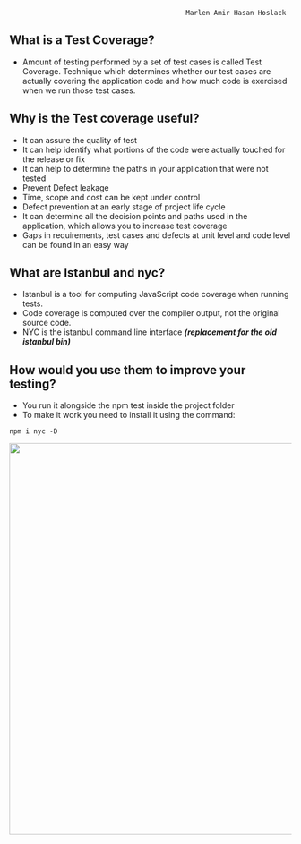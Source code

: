                                                 Marlen Amir Hasan Hoslack 
## What is a Test Coverage?

+ Amount of testing performed by a set of test cases is called Test Coverage.
Technique which determines whether our test cases are actually covering the application code and how much code is exercised when we run those test cases.

## Why is the Test coverage useful?

+ It can assure the quality of test
+ It can help identify what portions of the code were actually touched for the release or fix
+ It can help to determine the paths in your application that were not tested
+ Prevent Defect leakage
+ Time, scope and cost can be kept under control
+ Defect prevention at an early stage of project life cycle
+ It can determine all the decision points and paths used in the application, which allows you to increase test coverage
+ Gaps in requirements, test cases and defects at unit level and code level can be found in an easy way

## What are Istanbul and nyc?

+ Istanbul is a tool for computing JavaScript code coverage when running tests.
+ Code coverage is computed over the compiler output, not the original source code.
+ NYC is the istanbul command line interface **_(replacement for the old istanbul bin)_**

## How would you use them to improve your testing?

+ You run it alongside the npm test inside the project folder
+ To make it work you need to install it using the command:


`npm i nyc -D`


<img src="https://files.gitter.im/MarlenAw/VRz9/nyc.PNG" style="width: 700px;"/>
